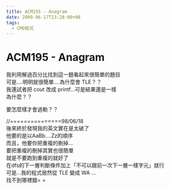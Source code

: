 ```yaml
---
title: ACM195 - Anagram
date: 2009-06-17T13:28:00+08
tags:
  - CMD程式
---
```

# ACM195 - Anagram

我利用解過百分比找到這一題看起來很簡單的題目  
可是....明明就很簡單....為什麼會 TLE？？  
我還試者把 cout 改成 printf...可是結果還是一樣  
為什麼？？

要怎麼樣才會過勒？？

//===============98/06/18  
後來終於發現我的英文實在是太破了  
他要的是以AaBb....Zz的順序  
而且，他要你把重複的刪掉...  
要把重複的刪掉其實也很簡單  
就是不要跑到重複的就好了  
在dfs的下一層判斷條件加上「不可以跟前一次下一層一樣字元」就行  
可是...我的程式居然從 TLE 變成 WA ...  
找不到哪裡錯= =